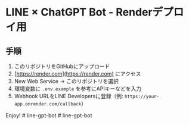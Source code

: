 # LINE × ChatGPT Bot - Renderデプロイ用

## 手順

1. このリポジトリをGitHubにアップロード
2. [https://render.com](https://render.com) にアクセス
3. New Web Service → このリポジトリを選択
4. 環境変数に `.env.example` を参考にAPIキーなどを入力
5. Webhook URLをLINE Developersに登録（例: `https://your-app.onrender.com/callback`）

Enjoy!
#   l i n e - g p t - b o t  
 #   l i n e - g p t - b o t  
 